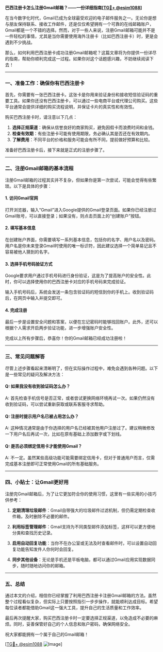 **巴西注册卡怎么注册Gmail邮箱？——一份详细指南[[TG💪+ @esim1088](https://t.me/s/esim1088)]**

在当今数字化时代，Gmail已成为全球最受欢迎的电子邮件服务之一。无论你是想与朋友保持联系、接收工作邮件，还是仅仅希望拥有一个可靠的在线邮箱账户，Gmail都是一个不错的选择。然而，对于一些人来说，注册Gmail邮箱可能并不是一件轻松的事情，尤其是当你需要使用海外注册卡（比如巴西注册卡）时，更是会遇到不少挑战。

那么，如何利用巴西注册卡成功注册Gmail邮箱呢？这篇文章将为你提供一份详尽的指南，帮助你顺利完成这一过程。如果你对这个话题感兴趣，不妨继续阅读下去！

---

### 一、准备工作：确保你有巴西注册卡

首先，你需要有一张巴西注册卡。这张卡是你用来验证身份和接收短信验证码的重要工具。如果你还没有巴西注册卡，可以通过一些电商平台或代理公司购买。这些平台通常会提供详细的购买流程说明，并保证卡片的真实性和有效性。

购买巴西注册卡时，请注意以下几点：

1. **选择正规渠道**：确保从信誉良好的商家购买，避免因假卡而浪费时间和金钱。
2. **检查有效期**：有些注册卡可能有使用期限，务必确认其是否还在有效期内。
3. **了解费用**：不同平台的价格和服务可能会有所不同，提前做好预算和比较。

准备好巴西注册卡后，接下来就是正式的注册步骤了。

---

### 二、注册Gmail邮箱的基本流程

注册Gmail邮箱的过程其实并不复杂，但如果你是第一次尝试，可能会觉得有些繁琐。以下是具体的步骤：

#### 1. 访问Gmail官网

打开浏览器，输入“Gmail”进入Google提供的Gmail登录页面。如果你已经注册过Gmail账号，可以直接登录；如果没有，则点击页面上的“创建账户”按钮。

#### 2. 填写基本信息

在创建账户界面，你需要填写一系列基本信息，包括你的名字、用户名以及密码。用户名是你未来登录Gmail时使用的唯一标识符，因此建议选择一个简单易记且不容易被他人猜到的名字。

#### 3. 选择手机号码验证方式

Google要求用户通过手机号码进行身份验证，这是为了提高账户的安全性。此时，你可以选择使用你的巴西注册卡对应的手机号码来完成验证。

输入手机号码后，系统会发送一条包含验证码的短信到你的手机上。收到验证码后，在网页中输入并提交即可。

#### 4. 完成注册

最后一步是设置安全问题和答案，以便在忘记密码时能够找回账户。此外，还可以根据个人需求开启两步验证功能，进一步增强账户安全性。

完成以上所有步骤后，恭喜你！你的Gmail邮箱已经成功注册啦！

---

### 三、常见问题解答

尽管上述步骤看起来清晰明了，但在实际操作过程中，难免会遇到各种问题。以下是一些常见的疑问及解决方法：

#### Q: 如果我没有收到验证码怎么办？
A: 首先检查手机信号是否正常，或者尝试更换网络环境再试一次。如果仍然没有收到验证码，可以尝试重新获取或联系客服寻求帮助。

#### Q: 注册时提示用户名已被占用怎么办？
A: 这种情况通常是由于你选择的用户名已经被其他用户注册过了。建议稍微修改一下用户名后再试一次，比如在原有基础上添加数字或下划线。

#### Q: 是否必须绑定信用卡才能使用Gmail？
A: 不一定。虽然某些高级功能可能需要绑定信用卡，但对于普通用户而言，仅需完成基本注册即可正常使用Gmail的所有基础服务。

---

### 四、小贴士：让Gmail更好用

注册完Gmail邮箱后，为了让它更加符合你的使用习惯，这里有一些实用的小技巧供参考：

1. **定期清理垃圾邮件**：Gmail自带强大的垃圾邮件过滤机制，但仍需定期检查收件箱，及时删除不必要的邮件。
   
2. **利用标签管理邮件**：Gmail支持为不同类型邮件添加标签，这样可以更方便地分类和查找历史记录。

3. **启用自动回复功能**：当你不在办公室或无法及时查看邮件时，可以设置自动回复功能告知发件人你何时会回复。

4. **同步其他设备**：无论是手机还是平板电脑，都可以通过Gmail应用实现数据同步，随时随地访问你的邮箱。

---

### 五、总结

通过本文的介绍，相信你已经掌握了利用巴西注册卡注册Gmail邮箱的方法。虽然整个过程看似复杂，但实际上只要按照指引一步步操作，就能顺利达成目标。希望每位读者都能借助Gmail这一强大工具，提升自己的生活质量和工作效率。

最后再次提醒大家，购买巴西注册卡时一定要选择正规渠道，以免造成不必要的麻烦。同时，妥善保管好自己的个人信息和账户密码，确保网络安全。

祝大家都能拥有一个属于自己的Gmail邮箱！

[[TG💪+ @esim1088](https://t.me/s/esim1088) ![Image](https://i.postimg.cc/4NQfJmqS/Snipaste-2025-05-13-00-14-12.png)]